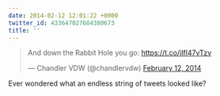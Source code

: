 ```yaml
---
date: 2014-02-12 12:01:22 +0000
twitter_id: 433647027684380673
title: ''
---
```


<blockquote class="twitter-tweet"><p lang="en" dir="ltr">And down the Rabbit Hole you go: <a href="https://t.co/jIfl47vTzv">https://t.co/jIfl47vTzv</a></p>&mdash; Chandler VDW (@chandlervdw) <a href="https://twitter.com/chandlervdw/status/433609392978542593?ref_src=twsrc%5Etfw">February 12, 2014</a></blockquote>
<script async src="https://platform.twitter.com/widgets.js" charset="utf-8"></script>

Ever wondered what an endless string of tweets looked like? 
